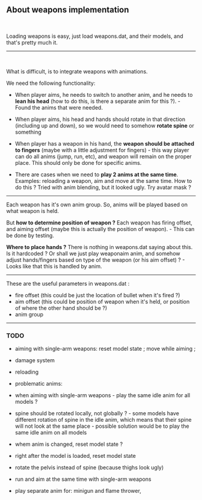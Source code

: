 
## About weapons implementation
<br>


Loading weapons is easy, just load weapons.dat, and their models, and that's pretty much it.
<br>


***
<br>


What is difficult, is to integrate weapons with animations.

We need the following functionality:

- When player aims, he needs to switch to another anim, and he needs to **lean his head** (how to do this, is there a separate anim for this ?). - Found the anims that were needed.

- When player aims, his head and hands should rotate in that direction (including up and down), so we would need to somehow **rotate spine** or something

- When player has a weapon in his hand, the **weapon should be attached to fingers** (maybe with a little adjustment for fingers) - this way player can do all anims (jump, run, etc), and weapon will remain on the proper place. This should only be done for specific anims.

- There are cases when we need to **play 2 anims at the same time**. Examples: reloading a weapon, aim and move at the same time. How to do this ? Tried with anim blending, but it looked ugly. Try avatar mask ?


***

Each weapon has it's own anim group. So, anims will be played based on what weapon is held.

But **how to determine position of weapon ?** Each weapon has firing offset, and aiming offset (maybe this is actually the position of weapon). - This can be done by testing.

**Where to place hands ?** There is nothing in weapons.dat saying about this. Is it hardcoded ? Or shall we just play weaponaim anim, and somehow adjust hands/fingers based on type of the weapon (or his aim offset) ? - Looks like that this is handled by anim.

***

These are the useful parameters in weapons.dat :

- fire offset (this could be just the location of bullet when it's fired ?)
- aim offset (this could be position of weapon when it's held, or position of where the other hand should be ?)
- anim group

***

### TODO

- aiming with single-arm weapons: reset model state ; move while aiming ;

- damage system

- reloading

- problematic anims: 

- when aiming with single-arm weapons - play the same idle anim for all models ?

- spine should be rotated locally, not globally ? - some models have different rotation of spine in the idle anim, which means that their spine will not look at the same place - possible solution would be to play the same idle anim on all models

- whem anim is changed, reset model state ?

- right after the model is loaded, reset model state

- rotate the pelvis instead of spine (because thighs look ugly)

- run and aim at the same time with single-arm weapons

- play separate anim for: minigun and flame thrower, 

